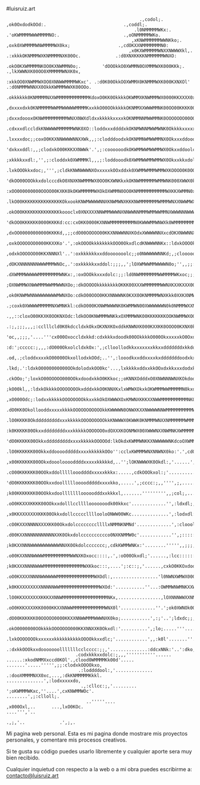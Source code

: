#luisruiz.art
                                                                                                                                                                                       
                                                                                                                                                                                                        
                                                      .,codol;.                              ,ok0OxdodkOOd:.                             .,coddl;.                                                      
                                                    .l0NMMMMMWKx:.                        .'oKWMMMMWWWMMMMNO:.                        .,oONMMMMMWKo.                                                    
                                                   ,xKNWMMMMMMWWNKko;.                  ,oxk0XWMMMMWNWMMMMWX0kx;                  .,cdOKXXNMMMMMMMN0:                                                   
                                                  ,x0KXWMMMMMWNXXNWWWXkl,.            .:xkkkOKNMMMWXKNMMMMNXK00Oc.             .:d0XNXKKKKNMMMMMMWNXO:                                                  
                                                 .okO0KXWMMMMNKOO0KXNWMMN0o;.        'dOOOkkO0XWMMN0OXMMMWXK000KKk;.       .,lkXWWNXK00OO0XMMMMMWNXK0x,                                                 
                                                 :xkkOO0XNWMMWXOO0XNNWWMMMMWKxc'. .:d0K00OkkOOXWMMX0KNMMMWXK000KXNXOl'  .:d0NMMMWNNXX0OkkKWMMMWWXK00OOo.                                                
                                                .okkkkkk0KNMMMMNXXWMMMMMMMMMMMMKdoxO0KK0OkkkkOKWMMXKNWMMMWX0000KKXXXX0xdKWMMMMMMMMMMWNKKXWMMMWNK000OOOk,                                                
                                                ,dxxxxdxk0KNMMMMMWWMMWWWWWMMMMKxxkkO00OOkkkkkOKNMMXXWWWMMNK00OO00KKKK00OOKWMMMWNWWWWWWWMMMMMMNXOkkOOOOkc                                                
                                                ;dxxxdoooxOKNWMMMMMMMMMWNXXNWXdldxxkkkkkxxxxkOKNMMNNMWWMMNK0OOOOOOO00OOkxxKWX0KXWWMMMMMMMMWWNK0kdxkkOOOl.                                               
                                               .cdxxxdlccldkKNWWWWMMMMMMWNK0XO::loddxxxddddxkOKNMWNNMWWMWNK0OkkkkxxxxxxdolkKOkKNWWMMMMMWWNXKOkxoodxkOOko.                                               
                                               .lxxxxdoc;;coxO0KKXNNWWWWNNXXWk,,;:clodddoodxkOKNMMNWMWWMMNX0Okxxxddooolc::ONK00KKXXXXXXKK0OxdlccldxkOOOx'                                               
                                               'dxkxxddl:,,;clodxkO00KKKXXNWWk'.',;:coooooodkOKWMMWWMWWMMWX0Okxxddoolc:;,:0MWX00OOOkkkkxxdol:;:coxkkOOOk;                                               
                                               ;xkkkkxxdl:,'',;:cloddxk0XWMMMKl,,,;:loddooodk0XWMMWWMMWMMWX0OkxxkkxdolcclkNMMWNX0kdoollcc:;,,;coxkOOO0OOl.                                              
                                              .lxkOOOkkxdoc;,''',;cldkKNWNWWWNXOxxxxxkOOxddxk0XWMMWMMMWMMWXKOOOO0K0OOOOO0XNWWWWWNKOkolc::;;:coxkOO00000Od.                                              
                                              'dkOO00OOOkkxdolcccdkO0XNXKNWMMMWX0OO0KXWNKkxkOKNWMMMMMMWMMWNK000XWWX0kxxk0XWMMMWNXNNNK0OkkkkkkO000KKKKK00k;                                              
                                              :xOO000000000OOOO00KXKK0kOKWMMMMMWXOkOXWMMN0OO0KNMMMMMMMMMMMWXKKXWMMN0xoxOKNWMMMMWX0KXNNNNXXXXXXXXXXXXXKK0Ol.                                             
                                             .lkO00KKKKKKKKKKKKKKKOkxookKNWMWWWWNNXKNWMWNXKKKNWMMMMMMMWMMMWNXXNWWMWXOOKKXXNWWMMNKkxkO0XNNNNNNNNNNNNXXXK00d.                                             
                                             .okO00KKKKKKKKKKKKKKkoooclx0XNXXXXNNWMMWWWNXNNWWNNMMMWMMWWMMNXWWWNNNWWWWWNXKKKKXNNX0xodxxOXNXXXXXNNNNNNXXK00x,                                             
                                             'dkOO0KKKKKK0000KKKKd:cc:cxOKK0000KXNNWMMMMMMMMMN0KWWWMMWNWXk0WMMMMMMMMWNXK0OOO0KKK0xlllldKNXXXXXXXXXXXXXK0Ok:                                             
                                             ,dxOO00000000000KKKKd,,;;cdO00OOOOO00KKXNNWWNNXKOdxXWWWWNNXxcdOKXNWWNNXXK0OOkkkO0K0Odl:::xXNNNXXXKKKKXXXKK0Ok:                                             
                                             ,oxkOOOOOOO0000KKXXKo'.',:okOOOOkkkkkkkkOOO0OkxdlcdKNWWWNNKx::ldxkOOOOkkkkkkkkkkOOOkoc;'cKWWWNNXXXKKKKKKK00Okc.                                            
                                             ,odxkOOOOOO00KKXNNNXl'..':oxkkkkkkxxddooooooolc;;o0NWWWWWNNKd;,;clooooooddddxxxkkOkxo:''dNMMMWNXKKKK000000Okxc.                                            
                                             ,dOKXNNNNNNNWWWMMMWNOc,.':oxkkkkkxxddol:;;;,,';lOXWMWWMMWWWWN0o;'',,;;:clodddxxxkkkxo:;oKWMMMMMWNNNXXKKXXXXKOc.                                            
                                            .dXWMMMWWWWWMMMMMMMMWNKx:,:oxOOOkkxxxdolc:;;:ld0NWMMMMMMMWWMMMMWKxoc;;;:clodddxxkkOOkocd0NWMMMMMMMMNK000KNWMMWO,                                            
                                            ;OXNWMMWXNWWMMMWWMMWWNXOo;:dkOOOOOkkkkkkkkOKKK00XXXWMMMMMMWWNXKXXKXXX0OkxxxxxxxkkOOOkdld0NMMMMMWWMMMNK0KXWMMWWXd.                                           
                                            ,ok0KNWMWNNWWWWWWWWMWNXOo:cdkO00OOO0KKXNNWWNK0KXX0OKNMMMMWNXKkk0XXKXNMWWNXK0OkkkOOOOkdld0XWMMWNNWWWWWNNWMWNXK0Oo.                                           
                                            .;coxk0XWWWWMMMMMNXWMNKkl:cdkO000KXNWMWWWNK0KWMMWN00XWWWWWWN0k0NMMMWXXNWWWWWNXK0OOOOkdloOKNMWKKNMMMMMWWNX0kxxxxc.                                           
                                            .,,::cloxO00KKXK0OOKNXOdc:ldkOO0KNWMMMWNKkxOXMMMWNK00KKKKKKKOOKNWMMWXOOKXNWMMMWNK0OOkdlok0XWXkxO0KKKK0Oxolllodd:.                                           
                                           .:;,;;;,,,;:cclllcld0K0kdccldxkOkxOKXNXKOxddkKNWNXK000KXXKK0OOOO0KXNX0kxk0XNWWWX0OOOkkdooxOKXKxlcccllc:;,,;;:cccl.                                           
                                           'oc,,;;;,'....'''cx000Oxoccldxkkd:cdxkkkxdoodk00OOkkkkO000OkxxxxxkO0OxddxkO000OxodkkkxdooxO0KKKkc'.'...',;::cc:ox;                                           
                                           :d:';ccccc:;,,,:dO000OkxolcldxkOx:',;clloollodkkxxxxxxxkkxxdddddddxkkdoddxxddoc;lkOOkxdodxk0KKKKOdc;;;:clllllclkOl.                                          
                                          .od,.;cloddxxxxkO00000OkxollodxkOOd;..'',:looodkxxddxxxxkxdddddddoodxkxdxxdl;,',lO0OOkxdddxO0KKXXXK0OOkkxxddolcoO0k,                                          
                                         .lkd;.':ldxkO0000000000OOkdolodxkOO0kc'...,lxkkkkxddxxkkOOxdxkkxxxdodxkkOOOd;''cxKK00OkxdddkO0KKKXXKKKKK00Okxdlcd000d.                                         
                                        .ckOOo;';loxkO00OOOOO000OOkxdoodxkkO0KKkoc;;oKNNXOdddxO0XNWNNNWNXKOkdodkKNNKdlokXWWXK0OkxxxkO00KKKKKKKKKK00Okxoccd0KK0o.                                        
                                        ;kO00kl,,:ldxkOkkkkOOOOOOOOkxdddxkkO0KNNXKxlxWMWXOkxkOKWMMMWWMMMMMN0kxdxKWMXxkXNWWNXK0OkkkkkO0KKKKKK00000OOkxdlccd0KXK0l.                                       
                                       ,xO000Odc;:lodxxkkkkkOOOOOOOOkkxxkkOkOXWWWXOxKMWNXKKKXXNWWMMMMMMMMMMNKOkkOKWW00NMMMWX000OOOOO00KKKK0000OOOOOkdolclx0XXXKO:                                       
                                      .dO0KK0OkollooddxxxxxkkkkOOOOOOOOOOOkkKWWWWN0ONWXKXXNWWWWNNWMMMMMMMMMMWX0OOOKWXKNMMMMWX000000000000000OOOOkkkkxdddxOKXXXXKk;                                      
                                     .lO0KKKK0OkdddddddddxxxkkkkkOOOOOOOOOkkKNWWWX0KWWK0KNMMMWNXXNMMMMMMWMMMMWX0kk0NNKXMMMMMNK0KK000000000OOOOkkkkkkxxkkO0KXXXXXKx.                                     
                                     :k0KKKKK00OkxxddddddddxxxkkkkkOOOOOO0xdOXXXKOONMWX00XWWWNXXNWMNKXWMMMMMMWXOkkKWMX0KNWWNK0KKKK00000OOOOOOkkkkkkkkkOO0KXXXXXXX0l.                                    
                                    'dO0KKKKK00OkkxdddddddddxxxxkkkkkOOOOOd:lkOkdxKWMMWNKKXNWWWWWNKdcoOXWMMWWX0OOXWMMW0xxO0kxOK000000OOOOOOkkkkkkxxkkkO00KXXXNNXXKO;                                    
                                   .lO0KKKKKK00OkkxddoooodddddxxxxkkkkkkOOo'':cclxKWMMMWNXNNWNX0ko:'.',cdOKXXKKKXWMMMWKdccc:o00000OOOOOOkkkkkxxxxxxxkkO00KXXXXXXXXKd.                                   
                                   ,x00KKKKKK00OOkxdooolooooddddxxxxxkkkkkd,..'';lOKNWWWXK0Okdl:,'......',:ldkO0XWWWNXOl,'';x0OOOOOOOkkkkkkxxxxdddxxkkO00KKXXXXXXXK0:                                   
                                  .cO00KKKKKK00OOkxddollllloooddddxxxxxkkkx:.....,cdkOOOkxol:;'............',:ldkO00kdc,..,o00OOOOkkkkkkxxxxdddddddxkkO00KKXXXXXXXKKd.                                  
                                  'dO0KKKKKKK00OOkxxdoollllloooodddddxxxxkko,.....',;cccc:;,,'''',;,.........',;cllc:;'..,d000OOkkkkkxxxxxdddddddddxkOO00KKKXXXXXXXKO;                                  
                                  ;k00KKKKKKK00OOkkxdoolllllllooooodddxxkkkxl,.......''''''''',,;col;,.........'''''....;kNX00OOOkkxxxxxddddooooddxxkOO00KKXXXXXXXXK0l.                                 
                                 .oO0KKXXXKKKK00OOkxxdolllccllllooooooodk00kkxc'.............'',:ldxdl;,'.............':OWWK0KXKkxxxddddddooooooddxkOO00KKXXXXXNNXXXKx'                                 
                                 ,x0KKXXXXXXXKKK00OkkxdollcccccllllooloONWW00WKc..............',:lodxdl:,'...........'oKWWMXKWMWXkdddddooooooooodxkOO0KKKXXXXNNNNNNXKO:                                 
                                .cO0KXXXNNNNXXXXKK00OkxdolccccccccllllxNMMNKNMNd'.............',:clooolc;'..........'oXMNXWWXNMMMKdoooooolllloodxkO0KKXXXNNNNNNNNNNNXKd.                                
                                .d00KXXNNNNNNNNNNNXXK0Okxdolcccccccccco0NXKNMMW0c'............'',;:::::;,'.........,dXMWXXWMWNXWN0doolllllllodxkO0KXNNNWWWWWWWWWWWNNXKO,                                
                                ;k0KXXNNNWWWWWWWWWWWNNXK0Okdolccccccc;,cdkKWMMWNKx:'........''''',,;;;,''.........'oKNNXXXWMMNKOdllllllllloodkOKXNWWWMMMMMMMMMWWWWNNNX0l                                
                               .o00KXXNNNWWWWMMMMMMMMMMWWNXKOxocc::::,.',:oO00Okxdl;'......,:lcc:::::::::;........';clodxkOK0Oo:,:llllllldxOKXNWMMMMMMMMMMMMMMMWWWNNNXXk'                               
                               ;k0KXXXNNNNWWWMMMMMMMMMMMMMMMWXKkoc:::,....';:c::;,'......,cxkO0KKOxdodxOK0l'..........'',;:c:;'.':ccclldOKNWMMMMMMMMMMMMMMMMMMMWWWNNNNXKl                               
                              .oO0KXXXXNNNNWWWWWWMMMMMMMMMMMMMMWXOdl:,.................'l0NWNXWMWX000OOKWMNxc,,;,...............;cccldOXWMMMMMMMMMMMMMMMMMMMMWWWWWNNNNXXk'                              
                              ,k0KKXXXXXXXXNNNNNWWMMMMMMMMMMMMMMMWXOd:'...........''...:OWMMWNWMNKXXWNK0NMWWNXKKd,.............,:clxOXWMMMMMMMMMMMMMMMMMWWWWNNNNNNNNNNXX0c                              
                             .lO0KKXXXXXXXKKKXXNNWMMMMMMMMMMMMMMMMMNKx,................,lOXNNNWWXXNNNWNKNMWWWWNOc,'...........';clx0XWMMMMMMMMMMMMMMMMMMWNNXXXNNNNNNNNXXKx.                             
                             .oO0KKKXXXXKK0000KKXXNNWWMMMMMMMMMMMMWNX0l'.............''.';ok0XWNOk0OkOkkXWWNKOo;;;'..........';:coxOXNWWMMMMMMMMMMMWWWNNNXXXKXXXNNNNNXXKKk'                             
                             .dO00KKKKKK00OOOOO0000KKXXNNWWMMMWWWNXK0ko;...........',:;'..';ldxdc;;,,,;:oxkxl;',col;'.......',;::coxk0KXNWWMMWWWNNXXKKKKKKKKKKKKXXXXXXXKKO,                             
                             .okO0000000OOkkkkOOOOOOO000KKXNNXXK0Okxdl:'..........',;lo;.....'''........''''..,oO0kc,.......''''',;codxO00KXXXKKKK00000000000000KKKKKKKK0k,                             
                             .lxkOOOOOOOkxxxxxxkkkkkkkkkkOOOOkkxxdlc;'............',,:k0l'.......''.........':kNWNxc:'.............',:clodxxkkkkOOkkkOOOOOOkkkkOO000K000Ox'                             
                             .:dxkkOOOkxxdooooooolllllllcclcccc:;;,'..............:ddcxNNk:'..':dko,.,;''.':kNWMMXxk0o'..............'',,;::ccccccccllooodddddxkkOO000OOkl.                             
                              .codxkkkxxdolc:;,,,'''''''''''......          ......:xkodNMMXxccd0KOl'.,clood0WMMMMKk00d'.....          .......'.....''''',;;:clodxkOOOOkxo,                              
                               .:loddddool:,'..............                       .:dooXMMMMNXX0xc,...,:dkKNMMMMMKkkl.                       ..............',:lodxxxxxdo,                               
                                .,:cllcc:;,'.........                               ';oKWMMMWKxc,''....',cxKNWMMWOc'.                               ........',;:clloll;.                                
                                  ..'''''....                                         ,x000Oxl,..      ...,lxO0KOc.                                        ....''','..                                  
                                                                                       .,;,'..             .',;,.                                                                                       
                                                                                                                                                                                                        
                                                                                                                                                                                                        
                                                                                                                                                                                                        
                                                                                                                                                                                                        
                                                                                                                                                                                                        
                                                                                                                                                                                                        
                                                                                                                                                                                                        
                                                                                                                                                                                                                                                                               

 Mi pagina web personal.
 Esta es mi pagina donde mostrare mis proyectos personales, y comentare mis procesos creativos.

Si te gusta su código puedes usarlo libremente y cualquier aporte sera muy bien recibido.

Cualquier inquietud con respecto a la web o a mi obra puedes escribirme a: contacto@luisruiz.art 